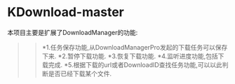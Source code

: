 # KDownload-master

本项目主要是扩展了DownloadManager的功能:
>>*1.任务保存功能,从DownloadManagerPro发起的下载任务可以保存下来.
>>*2.暂停下载功能.
>>*3.恢复下载功能.
>>*4.监听进度功能,包括下载完成.
>>*5.根据下载的url或者DownloadID查找任务功能,可以以此判断是否已经下载某个文件.
